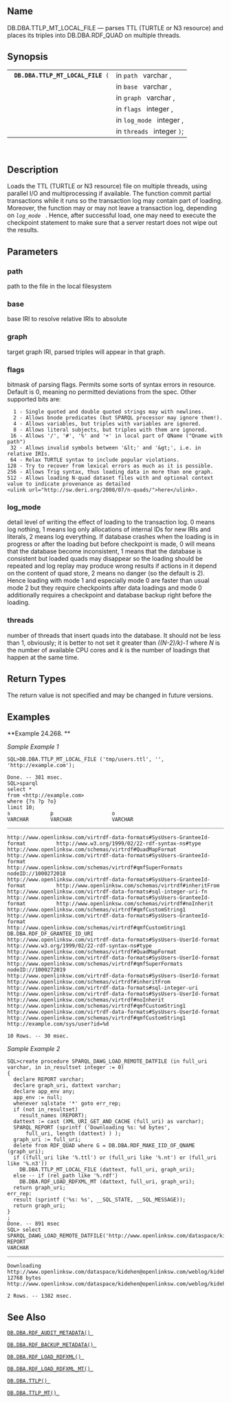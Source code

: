 <div>

<div>

</div>

<div>

## Name

DB.DBA.TTLP_MT_LOCAL_FILE — parses TTL (TURTLE or N3 resource) and
places its triples into DB.DBA.RDF_QUAD on multiple threads.

</div>

<div>

## Synopsis

<div>

|                                        |                            |
|----------------------------------------|----------------------------|
| ` `**`DB.DBA.TTLP_MT_LOCAL_FILE`**` (` | in `path ` varchar ,       |
|                                        | in `base ` varchar ,       |
|                                        | in `graph ` varchar ,      |
|                                        | in `flags ` integer ,      |
|                                        | in `log_mode ` integer ,   |
|                                        | in `threads ` integer `)`; |

<div>

 

</div>

</div>

</div>

<div>

## Description

Loads the TTL (TURTLE or N3 resource) file on multiple threads, using
parallel I/O and multiprocessing if available. The function commit
partial transactions while it runs so the transaction log may contain
part of loading. Moreover, the function may or may not leave a
transaction log, depending on *`log_mode `* . Hence, after successful
load, one may need to execute the checkpoint statement to make sure that
a server restart does not wipe out the results.

</div>

<div>

## Parameters

<div>

### path

path to the file in the local filesystem

</div>

<div>

### base

base IRI to resolve relative IRIs to absolute

</div>

<div>

### graph

target graph IRI, parsed triples will appear in that graph.

</div>

<div>

### flags

bitmask of parsing flags. Permits some sorts of syntax errors in
resource. Default is 0, meaning no permitted deviations from the spec.
Other supported bits are:

``` programlisting
  1 - Single quoted and double quoted strings may with newlines.
  2 - Allows bnode predicates (but SPARQL processor may ignore them!).
  4 - Allows variables, but triples with variables are ignored.
  8 - Allows literal subjects, but triples with them are ignored.
 16 - Allows '/', '#', '%' and '+' in local part of QName ("Qname with path")
 32 - Allows invalid symbols between '&lt;' and '&gt;', i.e. in relative IRIs.
 64 - Relax TURTLE syntax to include popular violations.
128 - Try to recover from lexical errors as much as it is possible.
256 - Allows Trig syntax, thus loading data in more than one graph.
512 - Allows loading N-quad dataset files with and optional context value to indicate provenance as detailed
<ulink url="http://sw.deri.org/2008/07/n-quads/">here</ulink>.
```

</div>

<div>

### log_mode

detail level of writing the effect of loading to the transaction log. 0
means log nothing, 1 means log only allocations of internal IDs for new
IRIs and literals, 2 means log everything. If database crashes when the
loading is in progress or after the loading but before checkpoint is
made, 0 will means that the database become inconsistent, 1 means that
the database is consistent but loaded quads may disappear so the loading
should be repeated and log replay may produce wrong results if actions
in it depend on the content of quad store, 2 means no danger (so the
default is 2). Hence loading with mode 1 and especially mode 0 are
faster than usual mode 2 but they require checkpoints after data
loadings and mode 0 additionally requires a checkpoint and database
backup right before the loading.

</div>

<div>

### threads

number of threads that insert quads into the database. It should not be
less than 1, obviously; it is better to not set it greater than
<span class="emphasis">*((N-2)/k)-1* </span> where
<span class="emphasis">*N* </span> is the number of available CPU cores
and <span class="emphasis">*k* </span> is the number of loadings that
happen at the same time.

</div>

</div>

<div>

## Return Types

The return value is not specified and may be changed in future versions.

</div>

<div>

## Examples

<div>

**Example 24.268. **

<div>

<span class="emphasis">*Sample Example 1* </span>

``` screen
SQL>DB.DBA.TTLP_MT_LOCAL_FILE ('tmp/users.ttl', '', 'http://example.com');

Done. -- 381 msec.
SQL>sparql
select *
from <http://example.com>
where {?s ?p ?o}
limit 10;
s             p                   o
VARCHAR       VARCHAR             VARCHAR
_______________________________________________________________________________

http://www.openlinksw.com/virtrdf-data-formats#SysUsers-GranteeId-format          http://www.w3.org/1999/02/22-rdf-syntax-ns#type            http://www.openlinksw.com/schemas/virtrdf#QuadMapFormat
http://www.openlinksw.com/virtrdf-data-formats#SysUsers-GranteeId-format          http://www.openlinksw.com/schemas/virtrdf#qmfSuperFormats  nodeID://1000272018
http://www.openlinksw.com/virtrdf-data-formats#SysUsers-GranteeId-format          http://www.openlinksw.com/schemas/virtrdf#inheritFrom      http://www.openlinksw.com/virtrdf-data-formats#sql-integer-uri-fn
http://www.openlinksw.com/virtrdf-data-formats#SysUsers-GranteeId-format          http://www.openlinksw.com/schemas/virtrdf#noInherit        http://www.openlinksw.com/schemas/virtrdf#qmfCustomString1
http://www.openlinksw.com/virtrdf-data-formats#SysUsers-GranteeId-format          http://www.openlinksw.com/schemas/virtrdf#qmfCustomString1 DB.DBA.RDF_DF_GRANTEE_ID_URI
http://www.openlinksw.com/virtrdf-data-formats#SysUsers-UserId-format             http://www.w3.org/1999/02/22-rdf-syntax-ns#type            http://www.openlinksw.com/schemas/virtrdf#QuadMapFormat
http://www.openlinksw.com/virtrdf-data-formats#SysUsers-UserId-format             http://www.openlinksw.com/schemas/virtrdf#qmfSuperFormats  nodeID://1000272019
http://www.openlinksw.com/virtrdf-data-formats#SysUsers-UserId-format             http://www.openlinksw.com/schemas/virtrdf#inheritFrom      http://www.openlinksw.com/virtrdf-data-formats#sql-integer-uri
http://www.openlinksw.com/virtrdf-data-formats#SysUsers-UserId-format             http://www.openlinksw.com/schemas/virtrdf#noInherit        http://www.openlinksw.com/schemas/virtrdf#qmfCustomString1
http://www.openlinksw.com/virtrdf-data-formats#SysUsers-UserId-format             http://www.openlinksw.com/schemas/virtrdf#qmfCustomString1 http://example.com/sys/user?id=%d

10 Rows. -- 30 msec.
```

<span class="emphasis">*Sample Example 2*</span>

``` screen
SQL>create procedure SPARQL_DAWG_LOAD_REMOTE_DATFILE (in full_uri varchar, in in_resultset integer := 0)
{
  declare REPORT varchar;
  declare graph_uri, dattext varchar;
  declare app_env any;
  app_env := null;
  whenever sqlstate '*' goto err_rep;
  if (not in_resultset)
    result_names (REPORT);
  dattext := cast (XML_URI_GET_AND_CACHE (full_uri) as varchar);
  SPARQL_REPORT (sprintf ('Downloading %s: %d bytes',
      full_uri, length (dattext) ) );
  graph_uri := full_uri;
  delete from RDF_QUAD where G = DB.DBA.RDF_MAKE_IID_OF_QNAME (graph_uri);
  if ((full_uri like '%.ttl') or (full_uri like '%.nt') or (full_uri like '%.n3'))
    DB.DBA.TTLP_MT_LOCAL_FILE (dattext, full_uri, graph_uri);
  else -- if (rel_path like '%.rdf')
    DB.DBA.RDF_LOAD_RDFXML_MT (dattext, full_uri, graph_uri);
  return graph_uri;
err_rep:
  result (sprintf ('%s: %s', __SQL_STATE, __SQL_MESSAGE));
  return graph_uri;
}
;
Done. -- 891 msec
SQL> select SPARQL_DAWG_LOAD_REMOTE_DATFILE('http://www.openlinksw.com/dataspace/kidehen@openlinksw.com/weblog/kidehen@openlinksw.com%27s%20BLOG%20%5B127%5D/sioc.ttl');
REPORT
VARCHAR
_______________________________________________________________________________

Downloading http://www.openlinksw.com/dataspace/kidehen@openlinksw.com/weblog/kidehen@openlinksw.com%27s%20BLOG%20%5B127%5D/sioc.ttl: 12768 bytes
http://www.openlinksw.com/dataspace/kidehen@openlinksw.com/weblog/kidehen@openlinksw.com%27s%20BLOG%20%5B127%5D/sioc.ttl

2 Rows. -- 1382 msec.
```

</div>

</div>

  

</div>

<div>

## See Also

<a href="fn_rdf_audit_metadata.html" class="link"
title="DB.DBA.RDF_AUDIT_METADATA"><code
class="function">DB.DBA.RDF_AUDIT_METADATA() </code></a>

<a href="fn_rdf_backup_metadata.html" class="link"
title="DB.DBA.RDF_BACKUP_METADATA"><code
class="function">DB.DBA.RDF_BACKUP_METADATA() </code></a>

<a href="fn_rdf_load_rdfxml.html" class="link"
title="DB.DBA.RDF_LOAD_RDFXML"><code
class="function">DB.DBA.RDF_LOAD_RDFXML() </code></a>

<a href="fn_rdf_load_rdfxml_mt.html" class="link"
title="DB.DBA.RDF_LOAD_RDFXML_MT"><code
class="function">DB.DBA.RDF_LOAD_RDFXML_MT() </code></a>

<a href="fn_ttlp.html" class="link" title="DB.DBA.TTLP"><code
class="function">DB.DBA.TTLP() </code></a>

<a href="fn_ttlp_mt.html" class="link" title="DB.DBA.TTLP_MT"><code
class="function">DB.DBA.TTLP_MT() </code></a>

</div>

</div>
